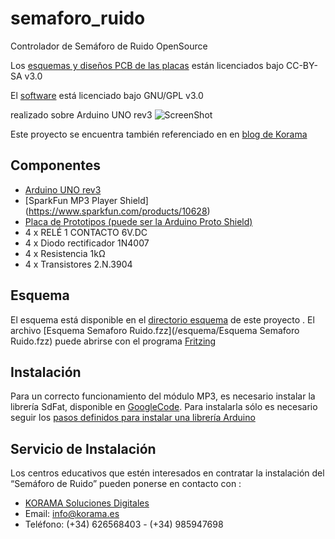 semaforo_ruido
==============

Controlador de Semáforo de Ruido OpenSource 

Los [esquemas y diseños PCB de las placas](https://github.com/tolbier/semaforo_ruido/tree/master/PCBs) están licenciados bajo CC-BY-SA v3.0


El [software](https://github.com/tolbier/semaforo_ruido/tree/master/src) está licenciado bajo GNU/GPL v3.0

realizado sobre Arduino UNO rev3
![ScreenShot](https://raw.github.com/tolbier/semaforo_ruido/master/PCBs/semaforo_ruido_MainPCB/semaforo_ruido_MainPCB_pcb.jpg)

Este proyecto se encuentra también referenciado en en [blog de Korama](http://www.korama.es/blog/semaforo-de-ruido-open-source/)


Componentes
-----------
* [Arduino UNO rev3](http://arduino.cc/en/Main/arduinoBoardUno)
* [SparkFun MP3 Player Shield] (https://www.sparkfun.com/products/10628)
* [Placa de Prototipos (puede ser la Arduino Proto Shield) ](http://arduino.cc/en/Main/ArduinoProtoShield)
* 4 x RELÉ 1 CONTACTO 6V.DC
* 4 x Diodo rectificador 1N4007
* 4 x Resistencia 1kΩ
* 4 x Transistores  2.N.3904

Esquema
-------
El esquema está disponible en el [directorio esquema](/esquema/) de este proyecto . El archivo [Esquema Semaforo Ruido.fzz](/esquema/Esquema Semaforo Ruido.fzz) puede abrirse con el programa [Fritzing](http://fritzing.org/)

Instalación 
-----------
Para un correcto funcionamiento del módulo MP3, es necesario instalar la librería SdFat, disponible en [GoogleCode](http://code.google.com/p/sdfatlib/). Para instalarla sólo es necesario seguir los [pasos definidos para instalar una librería Arduino](http://arduino.cc/es/Reference/Libraries)

Servicio de Instalación
-----------------------
Los centros educativos que estén interesados en contratar la instalación del “Semáforo de Ruido” pueden ponerse en contacto con :
* [KORAMA Soluciones Digitales](http://korama.es)
* Email: info@korama.es
* Teléfono:  (+34) 626568403 - (+34) 985947698

